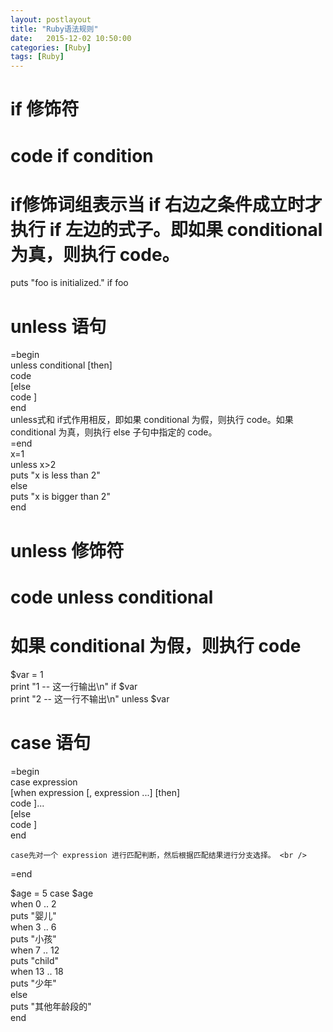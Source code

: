 ```yaml
---
layout: postlayout
title: "Ruby语法规则"
date:   2015-12-02 10:50:00 
categories: [Ruby]
tags: [Ruby]
---
```


# if 修饰符  
# code if condition <br />
# if修饰词组表示当 if 右边之条件成立时才执行 if 左边的式子。即如果 conditional 为真，则执行 code。 <br />
puts "foo is initialized." if foo <br />


# unless 语句
=begin <br />
unless conditional [then] <br />
   code <br />
[else <br />
   code ] <br />
end <br />
unless式和 if式作用相反，即如果 conditional 为假，则执行 code。如果 conditional 为真，则执行 else 子句中指定的 code。 <br />
=end <br />
x=1 <br />
unless x>2 <br />
	puts "x is less than 2" <br />
else <br />
	puts "x is bigger than 2" <br />
end <br />


# unless 修饰符 <br />
# code unless conditional <br />
# 如果 conditional 为假，则执行 code <br />
$var =  1 <br />
print "1 -- 这一行输出\n" if $var <br />
print "2 -- 这一行不输出\n" unless $var <br />


# case 语句
=begin <br />
	case expression <br />
	[when expression [, expression ...] [then] <br />
		code ]... <br />
	[else <br />
		code ] <br />
	end <br />

	case先对一个 expression 进行匹配判断，然后根据匹配结果进行分支选择。 <br />
=end <br />

$age =  5
case $age <br />
when 0 .. 2 <br />
    puts "婴儿" <br />
when 3 .. 6 <br />
    puts "小孩" <br />
when 7 .. 12 <br />
    puts "child" <br />
when 13 .. 18 <br />
    puts "少年" <br />
else <br />
    puts "其他年龄段的" <br />
end <br />